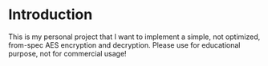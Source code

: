 # Introduction
This is my personal project that I want to implement a simple, not optimized, from-spec AES encryption and decryption. Please use for educational purpose, not for commercial usage!